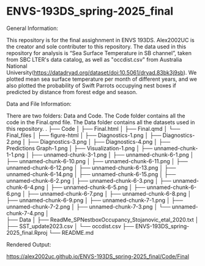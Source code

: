 # ENVS-193DS_spring-2025_final

General Information:

This repository is for the final assighnment in ENVS 193DS. Alex2002UC is the creator and sole contributer to this repository. The data used in this repository for analysis is “Sea Surface Temperature in SB channel”, taken from SBC LTER's data catalog, as well as 
"occdist.csv" from Australia National University(https://datadryad.org/dataset/doi:10.5061/dryad.83bk3j9sb). We plotted mean sea surface temperature per month of different years, and we also plotted the probability of Swift Parrots occupying nest boxes if predicted by distance from forest edge and season. 

Data and File Information: 

There are two folders: Data and Code. The Code folder contains all the code in the Final.qmd file. The Data folder contains all the datasets used in this repository. 
.
├── Code
│   ├── Final.html
│   ├── Final.qmd
│   └── Final_files
│       ├── figure-html
│          ├── Diagnostics-1.png
│          ├── Diagnostics-2.png
│          ├── Diagnostics-3.png
│          ├── Diagnostics-4.png
│          ├── Predictions Graph-1.png
│          ├── Visualization-1.png
│          ├── unnamed-chunk-1-1.png
│          ├── unnamed-chunk-3-1.png
│          ├── unnamed-chunk-6-1.png
│          ├── unnamed-chunk-6-10.png
│          ├── unnamed-chunk-6-11.png
│          ├── unnamed-chunk-6-12.png
│          ├── unnamed-chunk-6-13.png
│          ├── unnamed-chunk-6-14.png
│          ├── unnamed-chunk-6-15.png
│          ├── unnamed-chunk-6-2.png
│          ├── unnamed-chunk-6-3.png
│          ├── unnamed-chunk-6-4.png
│          ├── unnamed-chunk-6-5.png
│          ├── unnamed-chunk-6-6.png
│          ├── unnamed-chunk-6-7.png
│          ├── unnamed-chunk-6-8.png
│          ├── unnamed-chunk-6-9.png
│          ├── unnamed-chunk-7-1.png
│          ├── unnamed-chunk-7-2.png
│          ├── unnamed-chunk-7-3.png
│          └── unnamed-chunk-7-4.png
│       
├── Data
│   ├── ReadMe_SPNestboxOccupancy_Stojanovic_etal_2020.txt
│   ├── SST_update2023.csv
│   └── occdist.csv
├── ENVS-193DS_spring-2025_final.Rproj
└── README.md



Rendered Output: 

https://alex2002uc.github.io/ENVS-193DS_spring-2025_final/Code/Final 